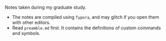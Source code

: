 Notes taken during my graduate study.

- The notes are compiled using `Typora`, and may glitch if you open them with other editors.
- Read `preamble.md` first. It contains the definitions of custom commands and symbols.